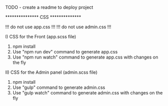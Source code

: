 TODO - create a readme to deploy project


*************** CSS **************

!!! do not use app.css  !!!
!!! do not use admin.css  !!!

I) CSS for the Front (app.scss file)
1) npm install
2) Use "npm run dev" command to generate app.css 
3) Use "npm run watch" command to generate app.css with changes on the fly

II) CSS for the Admin panel (admin.scss file)
1) npm install
2) Use "gulp" command to generate admin.css 
3) Use "gulp watch" command to generate admin.css with changes on the fly